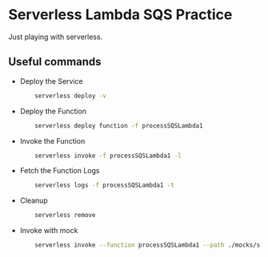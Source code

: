 # Serverless Lambda SQS Practice

Just playing with serverless.

## Useful commands

* Deploy the Service

    ```bash
        serverless deploy -v
    ```

* Deploy the Function

    ```bash
        serverless deploy function -f processSQSLambda1
    ```

* Invoke the Function

    ```bash
        serverless invoke -f processSQSLambda1 -l
    ```

* Fetch the Function Logs

    ```bash
        serverless logs -f processSQSLambda1 -t
    ```

* Cleanup

    ```bash
        serverless remove
    ```

* Invoke with mock

    ```bash
        serverless invoke --function processSQSLambda1 --path ./mocks/sqs-lambda1.json
    ```